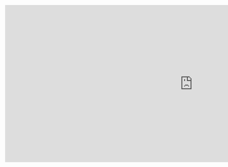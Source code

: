 <iframe width="1230" height="515" src="https://www.youtube.com/embed/GU0zfVHd1b4" title="YouTube video player" frameborder="0" allow="accelerometer; autoplay; clipboard-write; encrypted-media; gyroscope; picture-in-picture" allowfullscreen></iframe>
